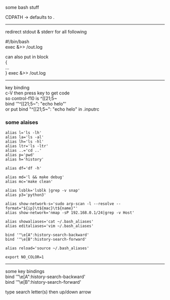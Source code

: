 some bash stuff

CDPATH -> defaults to .  

  
---------------
redirect stdout & stderr for all following  
 
#!/bin/bash  
exec &>> /out.log  
  
can also put in block  
{  
  ...  
} exec &>> /out.log  


--------------------  
key binding  
c-V then press key to get code  
so control-f10 is ^[[21;5~  
bind '"^[[21;5~": "echo helo"'  
or put bind "^[[21;5~": "echo helo" in .inputrc  


### some alaises

    alias l='ls -lh'
    alias la='ls -al'
    alias lh='ls -hl'
    alias ltr='ls -ltr'
    alias ..='cd ..'
    alias p='pwd'
    alias h='history'
    
    alias df='df -h'
    
    alias md='l && make debug'
    alias mc='make clean'
    
    alias lsblk='lsblk |grep -v snap'
    alias p3='python3'
    
    alias show-network-s='sudo arp-scan -l --resolve --format="${ip}\t${mac}\t${name}"'  
    alias show-network='nmap -sP 192.168.0.1/24|grep -v Host'  
                                                          
    alias showaliases='cat ~/.bash_aliases'
    alias editaliases='vim ~/.bash_aliases'
    
    bind '"\e[A":history-search-backward'
    bind '"\e[B":history-search-forward'
    
    alias reload='source ~/.bash_aliases'

    export NO_COLOR=1


---------------------------  
some key bindings  
bind '"\e[A":history-search-backward'  
bind '"\e[B":history-search-forward'  
     
type search letter(s) then up/down arrow   
